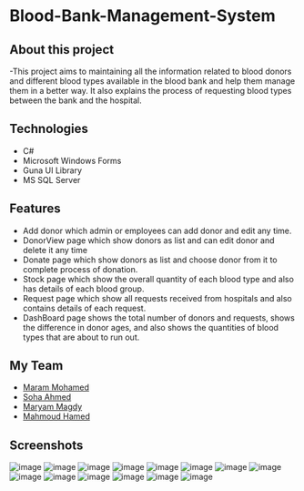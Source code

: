 # Blood-Bank-Management-System
## About this project
-This project aims to maintaining all the information related to blood donors and different blood types available in the blood bank and help them manage them in a better way. It also explains the process of requesting blood types between the bank and the hospital.

## Technologies
  - C#
  - Microsoft Windows Forms
  - Guna UI Library
  - MS SQL Server

## Features
- Add donor which admin or employees can add donor and edit any time.
- DonorView page which show donors as list and can edit donor and delete it any time
- Donate page which show donors as list and choose donor from it to complete process of donation.
- Stock page which show the overall quantity of each blood type and also has details of each blood group.
- Request page which show all requests received from hospitals and also contains details of each request.
- DashBoard page shows the total number of donors and requests, shows the difference in donor ages, and also shows the quantities of blood types that are about to run out.


## My Team
- [Maram Mohamed](https://github.com/maram-mohamed)
- [Soha Ahmed](https://github.com/soha131)
- [Maryam Magdy](https://github.com/mariaammagdy)
- [Mahmoud Hamed](https://github.com/MahmoudNamNam)

## Screenshots
![image](https://github.com/MaStEr156/Blood-Bank-Management-System/assets/50383734/a108c8a9-d071-4b81-91ef-94e54eaf0afc)
![image](https://github.com/MaStEr156/Blood-Bank-Management-System/assets/50383734/d578032d-b7b2-43ea-90ac-aa806aa0832f)
![image](https://github.com/MaStEr156/Blood-Bank-Management-System/assets/50383734/c482cc90-b4f3-4024-9975-0269fbcf7d85)
![image](https://github.com/MaStEr156/Blood-Bank-Management-System/assets/50383734/9bc3d92d-e826-4f2c-bd53-9509412b431e)
![image](https://github.com/MaStEr156/Blood-Bank-Management-System/assets/50383734/2aa58131-b8bc-4967-93b6-cb1913bb487e)
![image](https://github.com/MaStEr156/Blood-Bank-Management-System/assets/50383734/d670dcf6-ce3b-492f-b507-6f514bdf59a3)
![image](https://github.com/MaStEr156/Blood-Bank-Management-System/assets/50383734/10fae74a-8ca2-41cd-b683-8a29c4fef82b)
![image](https://github.com/MaStEr156/Blood-Bank-Management-System/assets/50383734/a178333b-2906-4499-8774-bd945d89b1d5)
![image](https://github.com/MaStEr156/Blood-Bank-Management-System/assets/50383734/1cba0aed-6a49-4e28-a1be-80c53c3af517)
![image](https://github.com/MaStEr156/Blood-Bank-Management-System/assets/50383734/39ff10f6-71a4-484f-8fc8-7dd8d5d7764f)
![image](https://github.com/MaStEr156/Blood-Bank-Management-System/assets/50383734/bded0e70-7032-40d9-b496-0b320ce0e021)
![image](https://github.com/MaStEr156/Blood-Bank-Management-System/assets/50383734/744d8656-d165-424f-a0d4-808a1e3d5416)
![image](https://github.com/MaStEr156/Blood-Bank-Management-System/assets/50383734/8fb64429-fb6f-4c61-9a89-6deb2cfc21b2)
![image](https://github.com/MaStEr156/Blood-Bank-Management-System/assets/50383734/a5b8e157-5827-40ac-8623-942995196a38)
